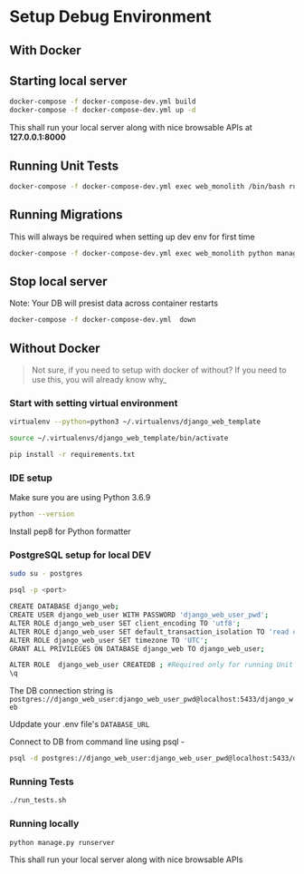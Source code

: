 # Setup Debug Environment

## With Docker

## Starting local server

```bash
docker-compose -f docker-compose-dev.yml build
docker-compose -f docker-compose-dev.yml up -d
```

This shall run your local server along with nice browsable APIs at __127.0.0.1:8000__

## Running Unit Tests

```bash
docker-compose -f docker-compose-dev.yml exec web_monolith /bin/bash run_tests.sh
```

## Running Migrations

This will always be required when setting up dev env for first time

```bash
docker-compose -f docker-compose-dev.yml exec web_monolith python manage.py migrate
```

## Stop local server

Note: Your DB will presist data across container restarts

```bash
docker-compose -f docker-compose-dev.yml  down
```

## Without Docker

> Not sure, if you need to setup with docker of without? If you need to use this, you will already know why_

### Start with setting virtual environment

```bash
virtualenv --python=python3 ~/.virtualenvs/django_web_template

source ~/.virtualenvs/django_web_template/bin/activate

pip install -r requirements.txt
```

### IDE setup

Make sure you are using Python 3.6.9

```bash
python --version
```

Install pep8 for Python formatter

### PostgreSQL setup for local DEV

```bash
sudo su - postgres

psql -p <port>

CREATE DATABASE django_web;
CREATE USER django_web_user WITH PASSWORD 'django_web_user_pwd';
ALTER ROLE django_web_user SET client_encoding TO 'utf8';
ALTER ROLE django_web_user SET default_transaction_isolation TO 'read committed';
ALTER ROLE django_web_user SET timezone TO 'UTC';
GRANT ALL PRIVILEGES ON DATABASE django_web TO django_web_user;

ALTER ROLE  django_web_user CREATEDB ; #Required only for running Unit tests locally.
\q

```

The DB connection string is  `postgres://django_web_user:django_web_user_pwd@localhost:5433/django_web`

Udpdate your .env file's `DATABASE_URL`

Connect to DB from command line using psql -

```bash
psql -d postgres://django_web_user:django_web_user_pwd@localhost:5433/django_web
```

### Running Tests

```bash
./run_tests.sh
```

### Running locally

```bash
python manage.py runserver
```

This shall run your local server along with nice browsable APIs
